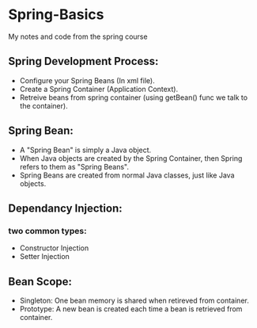 # Spring-Basics
My notes and code from the spring course

## Spring Development Process:
* Configure your Spring Beans (In xml file).
* Create a Spring Container (Application Context).
* Retreive beans from spring container (using getBean() func we talk to the container).

## Spring Bean:
* A "Spring Bean" is simply a Java object.
* When Java objects are created by the Spring Container, then Spring refers to them as "Spring Beans".
* Spring Beans are created from normal Java classes, just like Java objects.

## Dependancy Injection:
### two common types:
* Constructor Injection
* Setter Injection

## Bean Scope:
* Singleton: One bean memory is shared when retireved from container.
* Prototype: A new bean is created each time a bean is retrieved from container.
